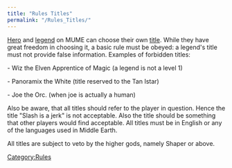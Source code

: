 ```yaml
---
title: "Rules Titles"
permalink: "/Rules_Titles/"
---
```


[Hero](Heroes "wikilink") and [legend](legends "wikilink") on MUME can
choose their own [title](title "wikilink"). While they have great
freedom in choosing it, a basic rule must be obeyed: a legend's title
must not provide false information. Examples of forbidden titles:

\- Wiz the Elven Apprentice of Magic (a legend is not a level 1)

\- Panoramix the White (title reserved to the Tan Istar)

\- Joe the Orc. (when joe is actually a human)

Also be aware, that all titles should refer to the player in question.
Hence the title "Slash is a jerk" is not acceptable. Also the title
should be something that other players would find acceptable. All titles
must be in English or any of the languages used in Middle Earth.

All titles are subject to veto by the higher gods, namely Shaper or
above.

[Category:Rules](Category:Rules "wikilink")